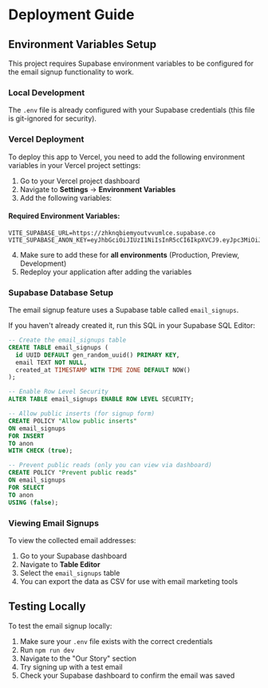 # Deployment Guide

## Environment Variables Setup

This project requires Supabase environment variables to be configured for the email signup functionality to work.

### Local Development

The `.env` file is already configured with your Supabase credentials (this file is git-ignored for security).

### Vercel Deployment

To deploy this app to Vercel, you need to add the following environment variables in your Vercel project settings:

1. Go to your Vercel project dashboard
2. Navigate to **Settings** → **Environment Variables**
3. Add the following variables:

#### Required Environment Variables:

```
VITE_SUPABASE_URL=https://zhknqbiemyoutvvumlce.supabase.co
VITE_SUPABASE_ANON_KEY=eyJhbGciOiJIUzI1NiIsInR5cCI6IkpXVCJ9.eyJpc3MiOiJzdXBhYmFzZSIsInJlZiI6Inpoa25xYmllbXlvdXR2dnVtbGNlIiwicm9sZSI6ImFub24iLCJpYXQiOjE3NjA1OTQzNTQsImV4cCI6MjA3NjE3MDM1NH0.dgomxPBXUZLMLe6FfUwiNIqz_rF2fkI5hA6q_YYaZJ4
```

4. Make sure to add these for **all environments** (Production, Preview, Development)
5. Redeploy your application after adding the variables

### Supabase Database Setup

The email signup feature uses a Supabase table called `email_signups`.

If you haven't already created it, run this SQL in your Supabase SQL Editor:

```sql
-- Create the email_signups table
CREATE TABLE email_signups (
  id UUID DEFAULT gen_random_uuid() PRIMARY KEY,
  email TEXT NOT NULL,
  created_at TIMESTAMP WITH TIME ZONE DEFAULT NOW()
);

-- Enable Row Level Security
ALTER TABLE email_signups ENABLE ROW LEVEL SECURITY;

-- Allow public inserts (for signup form)
CREATE POLICY "Allow public inserts"
ON email_signups
FOR INSERT
TO anon
WITH CHECK (true);

-- Prevent public reads (only you can view via dashboard)
CREATE POLICY "Prevent public reads"
ON email_signups
FOR SELECT
TO anon
USING (false);
```

### Viewing Email Signups

To view the collected email addresses:

1. Go to your Supabase dashboard
2. Navigate to **Table Editor**
3. Select the `email_signups` table
4. You can export the data as CSV for use with email marketing tools

## Testing Locally

To test the email signup locally:

1. Make sure your `.env` file exists with the correct credentials
2. Run `npm run dev`
3. Navigate to the "Our Story" section
4. Try signing up with a test email
5. Check your Supabase dashboard to confirm the email was saved

